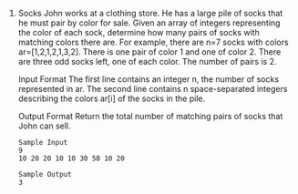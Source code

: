 1. Socks
    John works at a clothing store. He has a large pile of socks that he must pair by color for sale. Given an array of integers representing the color of each sock, determine how many pairs of socks with matching colors there are.
    For example, there are n=7 socks with colors ar=[1,2,1,2,1,3,2]. There is one pair of color 1 and one of color 2. There are three odd socks left, one of each color. The number of pairs is 2.

    Input Format
    The first line contains an integer n, the number of socks represented in ar. 
    The second line contains n space-separated integers describing the colors ar[i] of the socks in the pile.

    Output Format
    Return the total number of matching pairs of socks that John can sell.
    ```
    Sample Input
    9
    10 20 20 10 10 30 50 10 20
    ```
    ```
    Sample Output
    3
    ```
